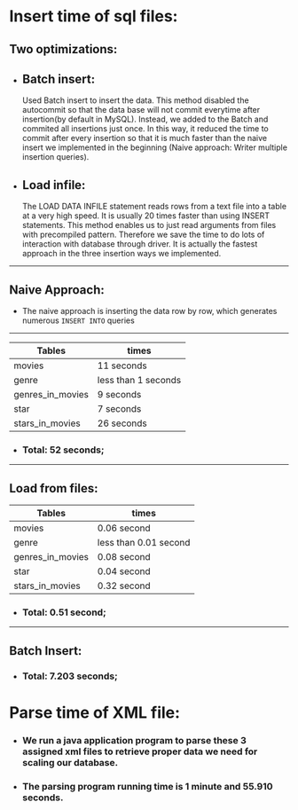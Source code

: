 # Insert time of sql files:

## Two optimizations: 
* ## Batch insert:
     Used Batch insert to insert the data. This method disabled the autocommit so that the 
     data base will not commit everytime after insertion(by default in MySQL). Instead, we added to the Batch and commited all insertions just once. In this way, it reduced the time to commit after every insertion so that it is much faster than the naive insert we implemented in the beginning (Naive approach: Writer multiple insertion queries).

* ## Load infile:
    The LOAD DATA INFILE statement reads rows from a text file into a table at a very high speed. It is usually 20 times faster than using INSERT statements. This method enables us to just read arguments from files with precompiled pattern. Therefore we save the time to do lots of interaction with database through driver. It is actually the fastest approach in the three insertion ways we implemented.

---
## Naive Approach:	
* The naive approach is inserting the data row by row, which generates numerous ```INSERT INTO``` queries
---
| Tables | times |
|--------|-------|
|movies | 11 seconds|
|genre| less than 1 seconds|
|genres_in_movies | 9 seconds|
|star | 7 seconds|
|stars_in_movies | 26 seconds|
- ### **Total: 52 seconds;**
---
Load from files:
---
|Tables | times|
|---|---|
|movies | 0.06 second|
|genre 	| less than 0.01 second|
|genres_in_movies 	| 0.08 second|
|star  | 0.04 second|
|stars_in_movies | 0.32 second|
- ### **Total: 0.51 second;**
---
Batch Insert: 
----
- ### **Total: 7.203 seconds;**


# Parse time of XML file: 
- ### We run a java application program to parse these 3 assigned xml files to retrieve proper data we need for scaling our database.
- ### The parsing program running time is 1 minute and 55.910 seconds.
